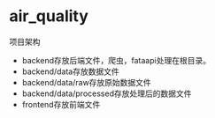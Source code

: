 # air_quality
项目架构

- backend存放后端文件，爬虫，fataapi处理在根目录。
- backend/data存放数据文件
- backend/data/raw存放原始数据文件
- backend/data/processed存放处理后的数据文件
- frontend存放前端文件

